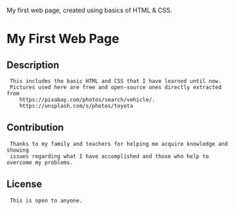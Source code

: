 My first web page, created using basics of HTML & CSS.
# My First Web Page
## Description
	 This includes the basic HTML and CSS that I have learned until now.
	 Pictures used here are free and open-source ones directly extracted from
	 	https://pixabay.com/photos/search/vehicle/.
  	 	https://unsplash.com/s/photos/toyota

## Contribution
	 Thanks to my family and teachers for helping me acquire knowledge and showing 
  	 issues regarding what I have accomplished and those who help to overcome my problems. 

## License
	 This is open to anyone.
  	  
